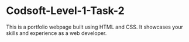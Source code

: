 # Codsoft-Level-1-Task-2
This is a portfolio webpage built using HTML and CSS. It showcases your skills and experience as a web developer.
